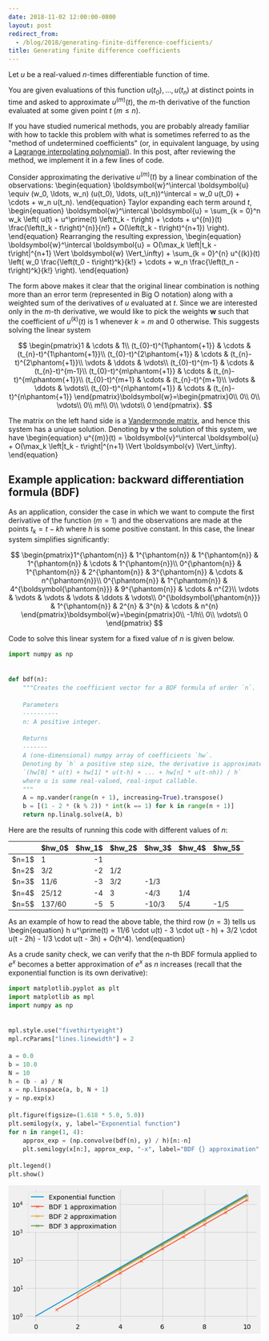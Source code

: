 ```yaml
---
date: 2018-11-02 12:00:00-0800
layout: post
redirect_from:
  - /blog/2018/generating-finite-difference-coefficients/
title: Generating finite difference coefficients
---
```

Let $u$ be a real-valued $n$-times differentiable function of time.

You are given evaluations of this function $u(t_0), ..., u(t_n)$ at distinct points in time and asked to approximate $u^{(m)}(t)$, the $m$-th derivative of the function evaluated at some given point $t$ ($m \leq n$).

If you have studied numerical methods, you are probably already familiar with how to tackle this problem with what is sometimes referred to as the "method of undetermined coefficients" (or, in equivalent language, by using a [Lagrange interpolating polynomial](https://en.wikipedia.org/wiki/Lagrange_polynomial)). In this post, after reviewing the method, we implement it in a few lines of code.

Consider approximating the derivative $u^{(m)}(t)$ by a linear combination of the observations:
\begin{equation}
\boldsymbol{w}^\intercal \boldsymbol{u}
\equiv (w_0, \ldots, w_n) (u(t_0), \ldots, u(t_n))^\intercal
= w_0 u(t_0) + \cdots + w_n u(t_n).
\end{equation}
Taylor expanding each term around *t*,
\begin{equation}
\boldsymbol{w}^\intercal \boldsymbol{u}
= \sum_{k = 0}^n w_k \left(
      u(t) +
      u^\prime(t) \left(t_k - t\right) +
      \cdots +
      u^{(n)}(t) \frac{\left(t_k - t\right)^{n}}{n!} +
      O(\left(t_k - t\right)^{n+1})
\right).
\end{equation}
Rearranging the resulting expression,
\begin{equation}
\boldsymbol{w}^\intercal \boldsymbol{u}
= O(\max_k \left|t_k - t\right|^{n+1} \Vert \boldsymbol{w} \Vert_\infty) +
\sum_{k = 0}^{n} u^{(k)}(t) \left(
      w_0 \frac{\left(t_0 - t\right)^k}{k!} +
      \cdots +
      w_n \frac{\left(t_n - t\right)^k}{k!}
\right).
\end{equation}

The form above makes it clear that the original linear combination is nothing more than an error term (represented in Big O notation) along with a weighted sum of the derivatives of $u$ evaluated at $t$. Since we are interested only in the $m$-th derivative, we would like to pick the weights $\boldsymbol{w}$ such that the coefficient of $u^{(k)}(t)$ is 1 whenever $k=m$ and 0 otherwise. This suggests solving the linear system

$$
\begin{pmatrix}1 & \cdots & 1\\
(t_{0}-t)^{1\phantom{+1}} & \cdots & (t_{n}-t)^{1\phantom{+1}}\\
(t_{0}-t)^{2\phantom{+1}} & \cdots & (t_{n}-t)^{2\phantom{+1}}\\
\vdots & \ddots & \vdots\\
(t_{0}-t)^{m-1} & \cdots & (t_{n}-t)^{m-1}\\
(t_{0}-t)^{m\phantom{+1}} & \cdots & (t_{n}-t)^{m\phantom{+1}}\\
(t_{0}-t)^{m+1} & \cdots & (t_{n}-t)^{m+1}\\
\vdots & \ddots & \vdots\\
(t_{0}-t)^{n\phantom{+1}} & \cdots & (t_{n}-t)^{n\phantom{+1}}
\end{pmatrix}\boldsymbol{w}=\begin{pmatrix}0\\
0\\
0\\
\vdots\\
0\\
m!\\
0\\
\vdots\\
0
\end{pmatrix}.
$$

The matrix on the left hand side is a [Vandermonde matrix](https://en.wikipedia.org/wiki/Vandermonde_matrix), and hence this system has a unique solution. Denoting by $\boldsymbol{v}$ the solution of this system, we have
\begin{equation}
    u^{(m)}(t) = \boldsymbol{v}^\intercal \boldsymbol{u} + O(\max_k \left|t_k - t\right|^{n+1} \Vert \boldsymbol{v} \Vert_\infty).
\end{equation}

## Example application: backward differentiation formula (BDF)

As an application, consider the case in which we want to compute the first derivative of the function ($m=1$) and the observations are made at the points $t_k=t-kh$ where $h$ is some positive constant. In this case, the linear system simplifies significantly:

$$
\begin{pmatrix}1^{\phantom{n}} & 1^{\phantom{n}} & 1^{\phantom{n}} & 1^{\phantom{n}} & \cdots & 1^{\phantom{n}}\\
0^{\phantom{n}} & 1^{\phantom{n}} & 2^{\phantom{n}} & 3^{\phantom{n}} & \cdots & n^{\phantom{n}}\\
0^{\phantom{n}} & 1^{\phantom{n}} & 4^{\boldsymbol{\phantom{n}}} & 9^{\phantom{n}} & \cdots & n^{2}\\
\vdots & \vdots & \vdots & \vdots & \ddots & \vdots\\
0^{\boldsymbol{\phantom{n}}} & 1^{\phantom{n}} & 2^{n} & 3^{n} & \cdots & n^{n}
\end{pmatrix}\boldsymbol{w}=\begin{pmatrix}0\\
-1/h\\
0\\
\vdots\\
0
\end{pmatrix}
$$

Code to solve this linear system for a fixed value of *n* is given below.


```python
import numpy as np


def bdf(n):
    """Creates the coefficient vector for a BDF formula of order `n`.

    Parameters
    ----------
    n: A positive integer.

    Returns
    -------
    A (one-dimensional) numpy array of coefficients `hw`.
    Denoting by `h` a positive step size, the derivative is approximated by
    `(hw[0] * u(t) + hw[1] * u(t-h) + ... + hw[n] * u(t-nh)) / h`
    where u is some real-valued, real-input callable.
    """
    A = np.vander(range(n + 1), increasing=True).transpose()
    b = [(1 - 2 * (k % 2)) * int(k == 1) for k in range(n + 1)]
    return np.linalg.solve(A, b)
```

Here are the results of running this code with different values of $n$:




<table>
<thead>
<tr><th>     </th><th>$hw_0$  </th><th style="text-align: right;">  $hw_1$</th><th>$hw_2$  </th><th>$hw_3$  </th><th>$hw_4$  </th><th>$hw_5$  </th></tr>
</thead>
<tbody>
<tr><td>$n=1$</td><td>1       </td><td style="text-align: right;">      -1</td><td>        </td><td>        </td><td>        </td><td>        </td></tr>
<tr><td>$n=2$</td><td>3/2     </td><td style="text-align: right;">      -2</td><td>1/2     </td><td>        </td><td>        </td><td>        </td></tr>
<tr><td>$n=3$</td><td>11/6    </td><td style="text-align: right;">      -3</td><td>3/2     </td><td>-1/3    </td><td>        </td><td>        </td></tr>
<tr><td>$n=4$</td><td>25/12   </td><td style="text-align: right;">      -4</td><td>3       </td><td>-4/3    </td><td>1/4     </td><td>        </td></tr>
<tr><td>$n=5$</td><td>137/60  </td><td style="text-align: right;">      -5</td><td>5       </td><td>-10/3   </td><td>5/4     </td><td>-1/5    </td></tr>
</tbody>
</table>



As an example of how to read the above table, the third row ($n=3$) tells us
\begin{equation}
h u^\prime(t) = 11/6 \cdot u(t) - 3 \cdot u(t - h) + 3/2 \cdot u(t - 2h) - 1/3 \cdot u(t - 3h) + O(h^4).
\end{equation}

As a crude sanity check, we can verify that the *n*-th BDF formula applied to $e^x$ becomes a better approximation of $e^x$ as *n* increases (recall that the exponential function is its own derivative):


```python
import matplotlib.pyplot as plt
import matplotlib as mpl
import numpy as np


mpl.style.use("fivethirtyeight")
mpl.rcParams["lines.linewidth"] = 2

a = 0.0
b = 10.0
N = 10
h = (b - a) / N
x = np.linspace(a, b, N + 1)
y = np.exp(x)

plt.figure(figsize=(1.618 * 5.0, 5.0))
plt.semilogy(x, y, label="Exponential function")
for n in range(1, 4):
    approx_exp = (np.convolve(bdf(n), y) / h)[n:-n]
    plt.semilogy(x[n:], approx_exp, "-x", label="BDF {} approximation".format(n))

plt.legend()
plt.show()
```


    
![png](/assets/posts/2018-11-02-generating_finite_difference_coefficients_files/2018-11-02-generating_finite_difference_coefficients_15_0.png)
    


